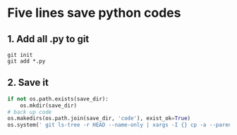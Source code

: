 # Five lines save python codes

## 1. Add all .py to git
```
git init
git add *.py
```

## 2. Save it
```python
if not os.path.exists(save_dir):
    os.mkdir(save_dir)
# back up code
os.makedirs(os.path.join(save_dir, 'code'), exist_ok=True)
os.system(' git ls-tree -r HEAD --name-only | xargs -I {} cp -a --parents {} ' + save_dir+"/code/")
```
